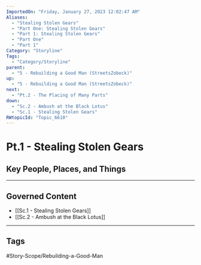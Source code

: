 ```yaml
---
ImportedOn: "Friday, January 27, 2023 12:02:47 AM"
Aliases:
  - "Stealing Stolen Gears"
  - "Part One: Stealing Stolen Gears"
  - "Part 1: Stealing Stolen Gears"
  - "Part One"
  - "Part 1"
Category: "Storyline"
Tags:
  - "Category/Storyline"
parent:
  - "5 - Rebuilding a Good Man (StreetsZobeck)"
up:
  - "5 - Rebuilding a Good Man (StreetsZobeck)"
next:
  - "Pt.2 - The Placing of Many Parts"
down:
  - "Sc.2 - Ambush at the Black Lotus"
  - "Sc.1 - Stealing Stolen Gears"
RWtopicId: "Topic_6610"
---
```

# Pt.1 - Stealing Stolen Gears
## Key People, Places, and Things
---
## Governed Content
- [[Sc.1 - Stealing Stolen Gears]]
- [[Sc.2 - Ambush at the Black Lotus]]


---
## Tags
#Story-Scope/Rebuilding-a-Good-Man

